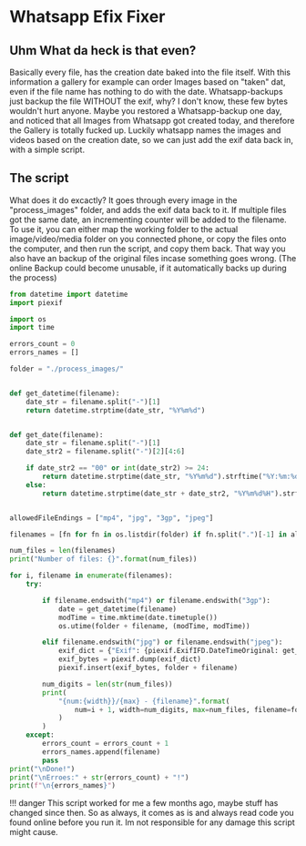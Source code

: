 # Whatsapp Efix Fixer

## Uhm What da heck is that even?

Basically every file, has the creation date baked into the file itself. With this information a gallery for example can order Images based on "taken" dat, even if the file name has nothing to do with the date. Whatsapp-backups just backup the file WITHOUT the exif, why? I don't know, these few bytes wouldn't hurt anyone. Maybe you restored a Whatsapp-backup   one day, and noticed that all Images from Whatsapp got created today, and therefore the Gallery is totally fucked up. Luckily whatsapp names the images and videos based on the creation date, so we can just add the exif data back in, with a simple script.


## The script

What does it do excactly? It goes through every image in the "process_images" folder, and adds the exif data back to it. If multiple files got the same date, an incrementing counter will be added to the filename. 
To use it, you can either map the working folder to the actual image/video/media folder on you connected phone, or copy the files onto the computer, and then run the script, and copy them back. That way you also have an backup of the original files incase something goes wrong. (The online Backup could become unusable, if it automatically backs up during the process)

``` py title="whatsappexiffixer.py"
from datetime import datetime
import piexif

import os
import time

errors_count = 0
errors_names = []

folder = "./process_images/"


def get_datetime(filename):
    date_str = filename.split("-")[1]
    return datetime.strptime(date_str, "%Y%m%d")


def get_date(filename):
    date_str = filename.split("-")[1]
    date_str2 = filename.split("-")[2][4:6]

    if date_str2 == "00" or int(date_str2) >= 24:
        return datetime.strptime(date_str, "%Y%m%d").strftime("%Y:%m:%d %H:%M:%S")
    else:
        return datetime.strptime(date_str + date_str2, "%Y%m%d%H").strftime("%Y:%m:%d %H:%M:%S")


allowedFileEndings = ["mp4", "jpg", "3gp", "jpeg"]

filenames = [fn for fn in os.listdir(folder) if fn.split(".")[-1] in allowedFileEndings]

num_files = len(filenames)
print("Number of files: {}".format(num_files))

for i, filename in enumerate(filenames):
    try:

        if filename.endswith("mp4") or filename.endswith("3gp"):
            date = get_datetime(filename)
            modTime = time.mktime(date.timetuple())
            os.utime(folder + filename, (modTime, modTime))

        elif filename.endswith("jpg") or filename.endswith("jpeg"):
            exif_dict = {"Exif": {piexif.ExifIFD.DateTimeOriginal: get_date(filename)}}
            exif_bytes = piexif.dump(exif_dict)
            piexif.insert(exif_bytes, folder + filename)

        num_digits = len(str(num_files))
        print(
            "{num:{width}}/{max} - {filename}".format(
                num=i + 1, width=num_digits, max=num_files, filename=folder + filename
            )
        )
    except:
        errors_count = errors_count + 1
        errors_names.append(filename)
        pass
print("\nDone!")
print("\nErroes:" + str(errors_count) + "!")
print(f"\n{errors_names}")
```

!!! danger 
    This script worked for me a few months ago, maybe stuff has changed since then. So as always, it comes as is and always read code you found online before you run it. Im not responsible for any damage this script might cause.